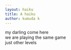 ```yaml
---
layout: haiku
title: A haiku
author: kumuda k
---
```

my darling come here<br>
we are playing the same game<br>
just other levels<br>

